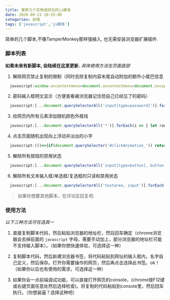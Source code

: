 ```yaml
---
title: 推荐几个实用或好玩的js脚本
date: 2020-09-23 20:55:00
categories: 前端
tags: ['javascript','js脚本']
---
```

简单的几个脚本,不像TamperMonkey那样强植入, 也无需安装浏览器扩展插件.
<!--more-->
### 脚本列表
**如果未来有新脚本, 会陆续在这里更新.**
*具体使用方法在页面底部*
1. 解除网页禁止复制的限制（同时去除复制内容末尾自动附加的额外小尾巴信息
```javascript
  javascript:window.oncontextmenu=document.oncontextmenu=document.oncopy=null; [...document.querySelectorAll('body')].forEach(dom => dom.outerHTML = dom.outerHTML); [...document.querySelectorAll('body, body *')].forEach(dom => {['onselect', 'onselectstart', 'onselectend', 'ondragstart', 'ondragend', 'oncontextmenu', 'oncopy'].forEach(ev => dom.removeAttribute(ev)); dom.style['user-select']='auto';});
```
2. 密码输入框明文显示（方便查看被浏览器记住但自己已经忘了的密码）
```javascript
  javascript:[...document.querySelectorAll('input[type=password]')].forEach(i => i.type = 'text');
```
3. 给网页内所有元素添加随机颜色外框线
```javascript
  javascript:[...document.querySelectorAll('*')].forEach(i => { let rand = (~~(Math.random() * 0xFFFFFF)).toString(16); rand = '#' + ('00000' + rand).slice(-6); i.style.outline = '1px solid ' + rand; });
```
4. 点击页面随机出现向上浮动并淡出的小字
```javascript
  javascript:(()=>{if(document.querySelector('#clickAnimation_')) return; var rand=()=>{var arr=['富强', '民主', '文明', '和谐', '自由', '平等', '公正', '法治', '爱国', '敬业', '诚信', '友善']; return arr[~~(Math.random()*arr.length)];}; var s=document.createElement('style'); s.id='clickAnimation_'; s.innerText='.click-elem-t {position: absolute; z-index: 9999; color: #f5871f; font-size: 15px; font-weight: bold; cursor: default; user-select: none; animation: floatAndGone 1.7s forwards;} @keyframes floatAndGone {from {transform: translateY(0); opacity: 1;} to {transform: translateY(-75px); opacity: 0;}}'; document.querySelector('head').appendChild(s); document.body.addEventListener('click', e=>{var dom=document.createElement('span'); dom.innerText=rand(); dom.className='click-elem-t'; dom.style.top=e.pageY-25+'px'; dom.style.left=e.pageX+'px'; document.body.appendChild(dom); setTimeout(()=>{document.body.removeChild(dom)}, 2200) });})();
```
5. 解除所有按钮的禁用状态
```javascript
  javascript:[...document.querySelectorAll('input[type=button], button')].forEach(i => i.removeAttribute('disabled'));
```
6. 解除所有文本输入框/单选框/复选框的只读和禁用状态
```javascript
  javascript:[...document.querySelectorAll('textarea, input')].forEach(i => { i.removeAttribute('disabled'); i.removeAttribute('readonly') });
```

> 如果你想要其他脚本，在评论区回复吧.

### 使用方法
*以下三种方法可任选其一*
1. 直接复制脚本代码，然后粘贴浏览器的地址栏，然后回车确定（chrome浏览器会去掉前面的 `javascript` 字母，需要手动加上，部分浏览器的地址栏可能不支持输入脚本）。（如果你想快速体验，可选择这一种）

2. 复制脚本代码，然后新建浏览器书签，将代码粘贴到网址的输入框内，名字自己定义，然后保存。打开你需要操作的网页，然后再点击选择此书签。ok！（如果你以后也有使用的需求，可选择这一种）

3. 如果你会一点前端调试功能，可以直接打开网页的console，(chrome按F12键或右键页面任意处然后选择检查)。将复制的代码粘贴到console里，然后回车执行。（你想装逼？选择这种吧）
